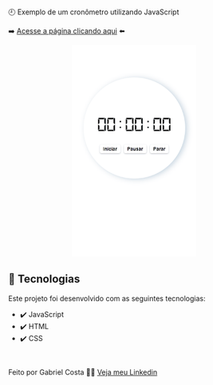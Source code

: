🕘 Exemplo de um cronômetro utilizando JavaScript

➡️ [Acesse a página clicando aqui](https://gabrielcostarep.github.io/Cronometro/) ⬅️

 <div align="center" >
  <img src="./Readme-cell-gif.gif" alt="demo-mobile" height="425">
</div>

## 🚀 Tecnologias

Este projeto foi desenvolvido com as seguintes tecnologias:

- ✔️ JavaScript
- ✔️ HTML
- ✔️ CSS

<br>

Feito por Gabriel Costa 👋🏾 [Veja meu Linkedin](https://www.linkedin.com/in/gabrielcostadev/)
